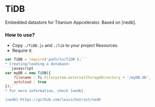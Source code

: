# TiDB
 Embedded datastore for Titanium Appcelerator. Based on [nedb].

### How to use?

* Copy ```./TiDB.js``` and ```./lib``` to your project Resources.
* Require it:
```javascript
var TiDB = require('path/to/TiDB');```
* Creating/loading a database:
```javascript
var myDB = new TiDB({
	filename : Ti.Filesystem.externalStorageDirectory + '/myDB.db',
	autoload : true
});```
* For more information, check [nedb].

[nedb]:https://github.com/louischatriot/nedb
